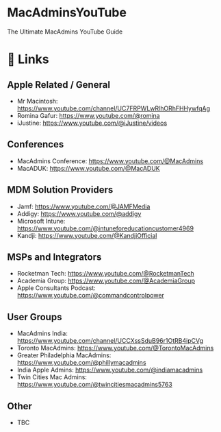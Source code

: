# MacAdminsYouTube
The Ultimate MacAdmins YouTube Guide

# 🔗 Links
## Apple Related / General
- Mr Macintosh: https://www.youtube.com/channel/UC7FRPWLwRlhORhFHHywfqAg 
- Romina Gafur: https://www.youtube.com/@romina
- iJustine: https://www.youtube.com/@iJustine/videos

## Conferences
- MacAdmins Conference: https://www.youtube.com/@MacAdmins
- MacADUK: https://www.youtube.com/@MacADUK

## MDM Solution Providers
- Jamf: https://www.youtube.com/@JAMFMedia
- Addigy: https://www.youtube.com/@addigy
- Microsoft Intune: https://www.youtube.com/@intuneforeducationcustomer4969
- Kandji: https://www.youtube.com/@KandjiOfficial

## MSPs and Integrators
- Rocketman Tech: https://www.youtube.com/@RocketmanTech
- Academia Group: https://www.youtube.com/@AcademiaGroup
- Apple Consultants Podcast: https://www.youtube.com/@commandcontrolpower

## User Groups
- MacAdmins India: https://www.youtube.com/channel/UCCXssSduB96r1OtRB4ipCVg
- Toronto MacAdmins: https://www.youtube.com/@TorontoMacAdmins
- Greater Philadelphia MacAdmins: https://www.youtube.com/@phillymacadmins
- India Apple Admins: https://www.youtube.com/@indiamacadmins
- Twin Cities Mac Admins: https://www.youtube.com/@twincitiesmacadmins5763

## Other
- TBC

